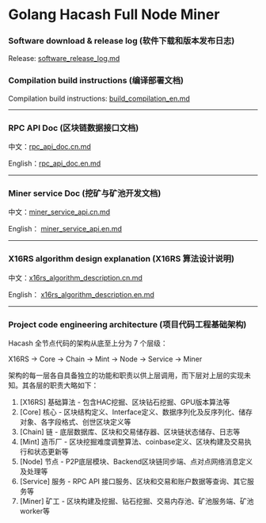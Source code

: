 # Golang Hacash Full Node Miner

### Software download & release log (软件下载和版本发布日志)

Release: [software_release_log.md](doc/software_release_log.md)

### Compilation build instructions (编译部署文档)

Compilation build instructions: [build_compilation_en.md](doc/build_compilation_en.md)

---

### RPC API Doc (区块链数据接口文档)

中文：[rpc_api_doc.cn.md](https://github.com/hacash/service/blob/master/doc/rpc_api_doc.cn.md) 

English：[rpc_api_doc.en.md](https://github.com/hacash/service/blob/master/doc/rpc_api_doc.en.md) 

---

### Miner service Doc (挖矿与矿池开发文档)

中文：[miner_service_api.cn.md](https://github.com/hacash/service/blob/master/doc/miner_service_api.cn.md) 

English： [miner_service_api.en.md](https://github.com/hacash/service/blob/master/doc/miner_service_api.en.md)


---

### X16RS algorithm design explanation (X16RS 算法设计说明)


中文：[x16rs_algorithm_description.cn.md](https://github.com/hacash/x16rs/blob/master/doc/x16rs_algorithm_description.cn.md)

English： [x16rs_algorithm_description.en.md](https://github.com/hacash/x16rs/blob/master/doc/x16rs_algorithm_description.en.md)



---

### Project code engineering architecture (项目代码工程基础架构)

Hacash 全节点代码的架构从底至上分为 7 个层级：

X16RS -> Core -> Chain -> Mint -> Node -> Service -> Miner

架构的每一层各自具备独立的功能和职责以供上层调用，而下层对上层的实现未知。其各层的职责大略如下：

1. [X16RS] 基础算法 - 包含HAC挖掘、区块钻石挖掘、GPU版本算法等
2. [Core] 核心 - 区块结构定义、Interface定义、数据序列化及反序列化、储存对象、各字段格式、创世区块定义等
3. [Chain] 链 - 底层数据库、区块和交易储存器、区块链状态储存、日志等
4. [Mint] 造币厂 - 区块挖掘难度调整算法、coinbase定义、区块构建及交易执行和状态更新等
5. [Node] 节点 - P2P底层模块、Backend区块链同步端、点对点网络消息定义及处理等
6. [Service] 服务 - RPC API 接口服务、区块和交易和账户数据等查询、其它服务等
7. [Miner] 矿工 - 区块构建及挖掘、钻石挖掘、交易内存池、矿池服务端、矿池worker等

